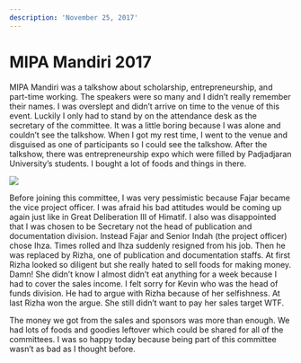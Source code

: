 ```yaml
---
description: 'November 25, 2017'
---
```


# MIPA Mandiri 2017

MIPA Mandiri was a talkshow about scholarship, entrepreneurship, and part-time working. The speakers were so many and I didn’t really remember their names. I was overslept and didn’t arrive on time to the venue of this event. Luckily I only had to stand by on the attendance desk as the secretary of the committee. It was a little boring because I was alone and couldn’t see the talkshow. When I got my rest time, I went to the venue and disguised as one of participants so I could see the talkshow. After the talkshow, there was entrepreneurship expo which were filled by Padjadjaran University’s students. I bought a lot of foods and things in there.

![](http://blogs.unpad.ac.id/realicejoanne/files/2017/11/981055-300x225.jpg)

Before joining this committee, I was very pessimistic because Fajar became the vice project officer. I was afraid his bad attitudes would be coming up again just like in Great Deliberation III of Himatif. I also was disappointed that I was chosen to be Secretary not the head of publication and documentation division. Instead Fajar and Senior Indah \(the project officer\) chose Ihza. Times rolled and Ihza suddenly resigned from his job. Then he was replaced by Rizha, one of publication and documentation staffs. At first Rizha looked so diligent but she really hated to sell foods for making money. Damn! She didn’t know I almost didn’t eat anything for a week because I had to cover the sales income. I felt sorry for Kevin who was the head of funds division. He had to argue with Rizha because of her selfishness. At last Rizha won the argue. She still didn’t want to pay her sales target WTF.

The money we got from the sales and sponsors was more than enough. We had lots of foods and goodies leftover which could be shared for all of the committees. I was so happy today because being part of this committee wasn’t as bad as I thought before.

